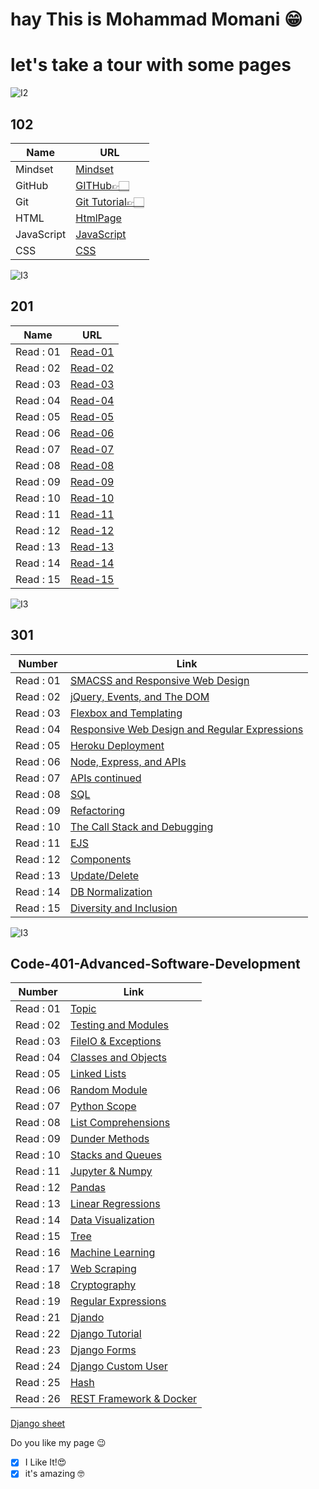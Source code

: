 
# hay This is Mohammad Momani 😁


# let's take a tour with some pages


![I2](https://external-preview.redd.it/TtvvGviy25Kg_Z4SchFRUCdUGL8aukkM-vLPkV2qynU.png?auto=webp&s=66ba75dcc87d35738be1cb26ec1359029531ce21)

## 102

Name | URL
------------ | -------------
Mindset | [Mindset](https://m7madmomani.github.io/reading-notes/Mindset)
GitHub | [GITHub👉🏻](https://m7madmomani.github.io/reading-notes/repo)
Git | [Git Tutorial👉🏻](https://m7madmomani.github.io/reading-notes/RepoGitTutorial)
HTML | [HtmlPage](https://m7madmomani.github.io/reading-notes/HtmlPage)
JavaScript | [JavaScript](https://m7madmomani.github.io/reading-notes/JSfile)
CSS | [CSS](https://m7madmomani.github.io/reading-notes/CSS_note)


![I3](https://www.angelsnumbers.com/wp-content/uploads/2019/03/201.jpg)
## 201





Name | URL
------------ | -------------
Read : 01 | [Read-01](https://m7madmomani2.github.io/reading-notes2/code-201/class-01)
Read : 02 | [Read-02](https://m7madmomani2.github.io/reading-notes2/code-201/class-02)
Read : 03 | [Read-03](https://m7madmomani2.github.io/reading-notes2/code-201/class-03)
Read : 04 | [Read-04](https://m7madmomani2.github.io/reading-notes2/code-201/class-04)
Read : 05 | [Read-05](https://m7madmomani2.github.io/reading-notes2/code-201/class-05)
Read : 06 | [Read-06](https://m7madmomani2.github.io/reading-notes2/code-201/class-06)
Read : 07 | [Read-07](https://m7madmomani2.github.io/reading-notes2/code-201/class-07)
Read : 08 | [Read-08](https://m7madmomani2.github.io/reading-notes2/code-201/class-08)
Read : 09 | [Read-09](https://m7madmomani2.github.io/reading-notes2/code-201/class-09)
Read : 10 | [Read-10](https://m7madmomani2.github.io/reading-notes2/code-201/class-10)
Read : 11 | [Read-11](https://m7madmomani2.github.io/reading-notes2/code-201/class-11)
Read : 12 | [Read-12](https://m7madmomani2.github.io/reading-notes2/code-201/class-12)
Read : 13 | [Read-13](https://m7madmomani2.github.io/reading-notes2/code-201/class-13)
Read : 14 | [Read-14](https://m7madmomani2.github.io/reading-notes2/code-201/class-14)
Read : 15 | [Read-15](https://m7madmomani2.github.io/reading-notes2/code-201/class-15)


![I3](https://www.omdream.com/wp-content/uploads/301-redireccion.jpg)

## 301

Number | Link
------------ | -------------
Read : 01 | [SMACSS and Responsive Web Design](https://m7madmomani2.github.io/reading-notes2/code-301/class1) 
Read : 02 | [jQuery, Events, and The DOM](https://m7madmomani2.github.io/reading-notes2/code-301/class2)
Read : 03 | [Flexbox and Templating](https://m7madmomani2.github.io/reading-notes2/code-301/class3)
Read : 04 | [Responsive Web Design and Regular Expressions](https://m7madmomani2.github.io/reading-notes2/code-301/class4)
Read : 05 | [Heroku Deployment](https://m7madmomani2.github.io/reading-notes2/code-301/class5)
Read : 06 | [Node, Express, and APIs](https://m7madmomani2.github.io/reading-notes2/code-301/class6)
Read : 07 | [APIs continued](https://m7madmomani2.github.io/reading-notes2/code-301/class7)
Read : 08 | [SQL](https://m7madmomani2.github.io/reading-notes2/code-301/class8)
Read : 09 | [Refactoring](https://m7madmomani2.github.io/reading-notes2/code-301/class9)
Read : 10 | [The Call Stack and Debugging](https://m7madmomani2.github.io/reading-notes2/code-301/class10)
Read : 11 | [EJS](https://m7madmomani2.github.io/reading-notes2/code-301/class11)
Read : 12 | [Components](https://m7madmomani2.github.io/reading-notes2/code-301/class12)
Read : 13 | [Update/Delete](https://m7madmomani2.github.io/reading-notes2/code-301/class13)
Read : 14 | [DB Normalization](https://m7madmomani2.github.io/reading-notes2/code-301/class14)
Read : 15 | [Diversity and Inclusion](https://m7madmomani2.github.io/reading-notes2/code-301/class15)


![I3](https://cdn.shopify.com/s/files/1/2374/6531/files/401_Logo_Final-02.png?height=628&pad_color=62c0bf&v=1572444567&width=1200)


## Code-401-Advanced-Software-Development

Number | Link
------------ | -------------
Read : 01 | [Topic](https://m7madmomani2.github.io/reading-notes2/Code-401-Advanced-Software-Development/class1)
Read : 02 | [Testing and Modules](https://m7madmomani2.github.io/reading-notes2/Code-401-Advanced-Software-Development/class2)
Read : 03 | [FileIO & Exceptions](https://m7madmomani2.github.io/reading-notes2/Code-401-Advanced-Software-Development/class3)
Read : 04 | [Classes and Objects](https://m7madmomani2.github.io/reading-notes2/Code-401-Advanced-Software-Development/class4)
Read : 05 | [Linked Lists](https://m7madmomani2.github.io/reading-notes2/Code-401-Advanced-Software-Development/class5)
Read : 06 | [Random Module](https://m7madmomani2.github.io/reading-notes2/Code-401-Advanced-Software-Development/class6)
Read : 07 | [Python Scope](https://m7madmomani2.github.io/reading-notes2/Code-401-Advanced-Software-Development/class7)
Read : 08 | [List Comprehensions](https://m7madmomani2.github.io/reading-notes2/Code-401-Advanced-Software-Development/class8)
Read : 09 | [Dunder Methods](https://m7madmomani2.github.io/reading-notes2/Code-401-Advanced-Software-Development/class9)
Read : 10 | [Stacks and Queues](https://m7madmomani2.github.io/reading-notes2/Code-401-Advanced-Software-Development/class10)
Read : 11 | [Jupyter & Numpy](https://m7madmomani2.github.io/reading-notes2/Code-401-Advanced-Software-Development/class11)
Read : 12 | [Pandas](https://m7madmomani2.github.io/reading-notes2/Code-401-Advanced-Software-Development/class12)
Read : 13 | [Linear Regressions](https://m7madmomani2.github.io/reading-notes2/Code-401-Advanced-Software-Development/class13)
Read : 14 | [Data Visualization](https://m7madmomani2.github.io/reading-notes2/Code-401-Advanced-Software-Development/class14)
Read : 15 | [Tree](https://m7madmomani2.github.io/reading-notes2/Code-401-Advanced-Software-Development/class15)
Read : 16 | [Machine Learning](https://m7madmomani2.github.io/reading-notes2/Code-401-Advanced-Software-Development/class16)
Read : 17 | [Web Scraping](https://m7madmomani2.github.io/reading-notes2/Code-401-Advanced-Software-Development/class17)
Read : 18 | [Cryptography ](https://m7madmomani2.github.io/reading-notes2/Code-401-Advanced-Software-Development/class18)
Read : 19 | [Regular Expressions ](https://m7madmomani2.github.io/reading-notes2/Code-401-Advanced-Software-Development/class19)
Read : 21 | [Djando ](https://m7madmomani2.github.io/reading-notes2/Code-401-Advanced-Software-Development/class26)
Read : 22 | [Django Tutorial ](https://m7madmomani2.github.io/reading-notes2/Code-401-Advanced-Software-Development/class27)
Read : 23 | [Django Forms ](https://m7madmomani2.github.io/reading-notes2/Code-401-Advanced-Software-Development/class28)
Read : 24 | [Django Custom User ](https://m7madmomani2.github.io/reading-notes2/Code-401-Advanced-Software-Development/class29)
Read : 25 | [Hash ](https://m7madmomani2.github.io/reading-notes2/Code-401-Advanced-Software-Development/class30)
Read : 26 | [REST Framework & Docker ](https://m7madmomani2.github.io/reading-notes2/Code-401-Advanced-Software-Development/class31)




[Django sheet ](https://m7madmomani2.github.io/reading-notes2/Code-401-Advanced-Software-Development/class22)

Do you like my page 😉
- [x] I Like It!😍
- [x] it's amazing 🤓